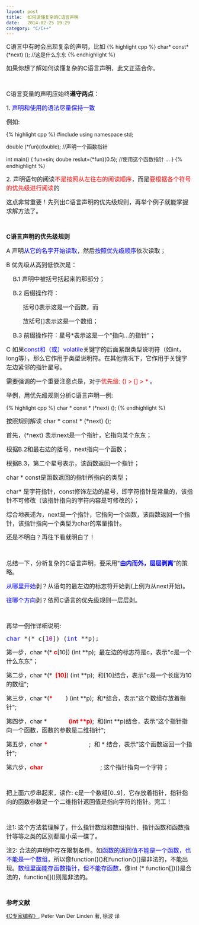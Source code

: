 ```yaml
---
layout: post
title:  如何读懂复杂的C语言声明
date:   2014-02-25 19:29
category: "C/C++"
---
```


<p><span style="font-size: 16px;">C语言中有时会出现复杂的声明，比如</span>
{% highlight cpp %}
char* const*(*next) (); //这是什么东东
{% endhighlight %}
<p><span style="font-size: 16px;">如果你想了解如何读懂复杂的C语言声明，此文正适合你。</span>
</p>

<br />
<p><span style="font-size: 16px;">C语言变量的声明应始终<strong>遵守两点</strong>：</span></p>
<p><span style="font-size: 16px;">1. <span style="color: #0000ff;">声明和使用的语法尽量保持一致</span></span></p>
<p><span style="font-size: 16px;">例如:</span></p>

{% highlight cpp %}
#include <iostream>
using namespace std;

double (*fun)(double); //声明一个函数指针

int main() {
    fun=sin;
    doube reslut=(*fun)(0.5); //使用这个函数指针
    ...
}
{% endhighlight %}

<p><span style="font-size: 16px;">2. 声明语句的阅读<span style="color: #ff0000;">不是按照从左往右的阅读顺序</span>，而是<span style="color: #ff0000;">要根据各个符号的优先级进行阅读</span>的</span></p>
<p><span style="font-size: 16px;">这点非常重要！先列出C语言声明的优先级规则，再举个例子就能掌握求解方法了。</span></p>
<p>&nbsp;</p>
<p><span style="font-size: 16px;"><strong>C语言声明的优先级规则</strong></span></p>
<p><span style="font-size: 16px;">A 声明<span style="color: #0000ff;">从它的名字开始读取</span>，然后<span style="color: #0000ff;">按照优先级顺序</span>依次读取；</span></p>
<p><span style="font-size: 16px;">B 优先级从高到低依次是：</span></p>
<p><span style="font-size: 16px;">&nbsp;&nbsp;&nbsp; B.1 声明中被括号括起来的那部分；</span></p>
<p><span style="font-size: 16px;">&nbsp;&nbsp;&nbsp; B.2 后缀操作符：</span></p>
<p><span style="font-size: 16px;">&nbsp;&nbsp;&nbsp;&nbsp;&nbsp;&nbsp;&nbsp;&nbsp;&nbsp; 括号()表示这是一个函数，而</span></p>
<p><span style="font-size: 16px;">&nbsp;&nbsp;&nbsp;&nbsp;&nbsp;&nbsp;&nbsp;&nbsp;&nbsp; 放括号[]表示这是一个数组；</span></p>
<p><span style="font-size: 16px;">&nbsp;&nbsp;&nbsp; B.3 前缀操作符：星号*表示这是一个&ldquo;指向...的指针&rdquo;；</span></p>
<p><span style="font-size: 16px;">C 如果<span style="color: #0000ff;">const和（或）volatile</span>关键字的后面紧跟类型说明符（如int，long等），那么它作用于类型说明符。在其他情况下，它作用于关键字左边紧邻的指针星号。</span></p>

<p><span style="font-size: 16px;">需要强调的一个重要注意点是，对于<span style="color: #ff0000;">优先级: () &gt; [] &gt; *</span> 。</span></p>
<p><span style="font-size: 16px;">举例，用优先级规则分析C语言声明一例:</span></p>

{% highlight cpp %}
char * const * (*next) ();
{% endhighlight %}

<p><span style="font-size: 16px;">按照规则解读 char * const * (*next) ();</span></p>
<p><span style="font-size: 16px;">首先，(*next) 表示next是一个指针，它指向某个东东；</span></p>
<p><span style="font-size: 16px;">根据B.2和最右边的括号，next指向一个函数；</span></p>
<p><span style="font-size: 16px;">根据B.3，第二个星号表示，该函数返回一个指针；</span></p>
<p><span style="font-size: 16px;">char * const是函数返回的指针所指向的类型；</span></p>
<p><span style="font-size: 16px;">char* 是字符指针，const修饰左边的星号，即字符指针是常量的，该指针不可修改（该指针指向的字符内容是可修改的）；</span></p>
<p><span style="font-size: 16px;">综合地表述为，next是一个指针，它指向一个函数，该函数返回一个指针，该指针指向一个类型为char的常量指针。</span></p>
<p><span style="font-size: medium;"><span style="line-height: 24px;">还是不明白？再往下看就明白了！</span></span></p>
<p>&nbsp;</p>

<p><span style="font-size: 16px;">总结一下，分析复杂的C语言声明，要采用"<strong><span style="color: #0000ff;">由内而外，层层剥离</span></strong>&rdquo;的策略。</span></p>
<p><span style="font-size: 16px;"><span style="color: #0000ff;">从哪里开始</span>剥？从语句的最左边的标志符开始剥(上例为从next开始)。</span></p>
<p><span style="font-size: 16px;"><span style="color: #0000ff;">往哪个方向</span>剥？依照C语言的优先级规则一层层剥。</span></p>
<p>&nbsp;</p>

<p><span style="font-size: 16px;">再举一例作详细说明:</span></p>
<div class="cnblogs_code">
<pre><span style="font-size: 16px;"><span style="color: #0000ff;">char</span> *(* c[<span style="color: #800080;">10</span>]) (<span style="color: #0000ff;">int</span> **p);</span></pre>
</div>
<p><span style="font-size: 16px;">第一步，char *(* <span style="color: #ff0000;"><strong>c</strong></span>[10]) (int **p); &nbsp;最左边的标志符是c，表示"c是一个什么东东"；</span></p>
<p><span style="font-size: 16px;">第二步，char&nbsp;*(* &nbsp;<strong><span style="color: #ff0000;">[10]</span></strong>) (int **p); &nbsp;和[10]结合，表示"c是一个长度为10的数组";</span></p>
<p><span style="font-size: 16px;">第三步，char&nbsp;*(<strong><span style="color: #ff0000;">*</span></strong> &nbsp; &nbsp; &nbsp; &nbsp;) (int **p); &nbsp;和*结合，表示"这个数组存放着指针";</span></p>
<p><span style="font-size: 16px;">第四步，char&nbsp;* &nbsp; &nbsp; &nbsp; &nbsp; &nbsp; &nbsp; <strong><span style="color: #ff0000;">(int **p)</span></strong>; &nbsp;和(int **p)结合，表示"这个指针指向一个函数，函数的参数是二维指针";</span></p>
<p><span style="font-size: 16px;">第五步，char&nbsp;<strong><span style="color: #ff0000;">*</span></strong> &nbsp; &nbsp; &nbsp; &nbsp; &nbsp; &nbsp; &nbsp; &nbsp; &nbsp; &nbsp; &nbsp; &nbsp; ; &nbsp;和 * 结合，表示"这个函数返回一个指针";</span></p>
<p><span style="font-size: 16px;">第六步，<strong><span style="color: #ff0000;">char</span></strong>　　　　　　　　 &nbsp; &nbsp; &nbsp;; 这个指针指向一个字符；</span></p>
<p>&nbsp;</p>
<p><span style="font-size: 16px;">把上面六步串起来，读作: c是一个数组[0..9]，它存放着指针，指针指向的函数参数是一个二维指针返回值是指向字符的指针。完工！</span></p>
<p>&nbsp;</p>

<p><span style="font-size: 16px;">注1: 这个方法若理解了，什么指针数组和数组指针、指针函数和函数指针等等之类的区别都是小菜一碟了。</span></p>
<p><span style="font-size: 16px;">注2: 合法的<span style="color: #000000;">声明中存在限制条件</span>。如<span style="color: #0000ff;">函数的返回值不能是一个函数，也不能是一个数组</span>，所以像function()()和function()[]是非法的，不能出现。</span><span style="font-size: 16px;"><span style="color: #0000ff;">数组里面能存函数指针，但不能存函数</span>，像int (* function[])()是合法的，function[]()则是非法的。</span></p>
<p>&nbsp;</p>

<p><span style="font-size: 16px;"><strong>参考文献</strong></span></p>
<p><a href="http://book.douban.com/subject/2377310/" target="_blank">《C专家编程》</a>, Peter Van Der Linden 著, 徐波 译</p>
